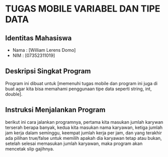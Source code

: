 # TUGAS MOBILE VARIABEL DAN TIPE DATA

## Identitas Mahasiswa
- Nama  : [William Lerens Domo]
- NIM   : [07352311019]

## Deskripsi Singkat Program
Program ini dibuat untuk [memenuhi tugas mobile dan program ini juga di buat agar kita bisa memahami penggunaan tipe data seperti string, int, double].

## Instruksi Menjalankan Program
berikut ini cara jalankan programnya, pertama kita masukan jumlah karywan terserah berapa banyak, kedua kita masukan nama karyawan, ketiga jumlah jam kerja dalam seminggu, keempat jumlah kerja per jam, dan yang terakhir ada pilihan true/false untuk memilih apakah dia karyawan tetap atau bukan, setelah selesai memasukan jumlah karyawan, maka program akan mencetak slip gajihnya.